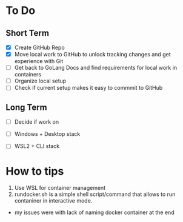 # To Do
## Short Term
- [x] Create GitHub Repo
- [x] Move local work to GitHub to unlock tracking changes and get experience with Git
- [ ] Get back to GoLang Docs and find requirements for local work in containers
- [ ] Organize local setup
 - [ ] Check if current setup makes it easy to commmit to GitHub
## Long Term 
- [ ] Decide if work on 
 - [ ] Windows + Desktop stack 
 - [ ] WSL2 + CLI stack  


# How to tips
1. Use WSL for container management
2. rundocker.sh is a simple shell script/command that allows to run contaniner in interactive mode.
 - my issues were with lack of naming docker container at the end